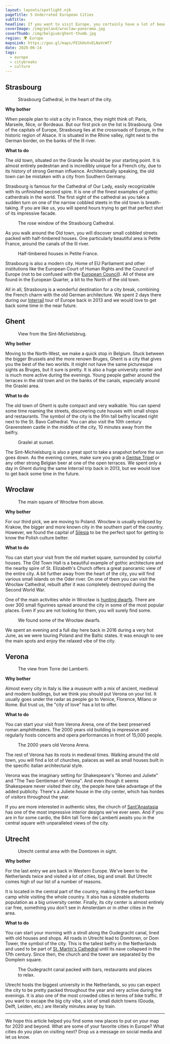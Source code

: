 ```yaml
---
layout: layouts/spotlight.njk
pageTitle: 5 Underrated European Cities
subTitle:
headline: If you want to visit Europe, you certainly have a lot of beautiful cities to discover. Paris, London, Barcelona, Prague, Amsterdam, to name a few, are great destinations for city breaks or for a few days stop while touring a region. But during our travels we found that lesser known cities can offer a better visiting experience. We hope this article helps you discover new destinations for the summer season, as the restrictions in Europe are slowly lifted.
coverImage: /img/poland/wroclaw-panorama.jpg
coverThumb: /img/belgium/ghent-thumb.jpg
region: 🌍 Europe
mapsLink: https://goo.gl/maps/FE1kHvXvELNaVcWf7
date: 2020-06-14
tags:
  - europe
  - citybreaks
  - culture
---
```


## Strasbourg

<figure>
  <img src="/img/france/strasbourg-cathedral.jpg" alt="">
  <figcaption>Strasbourg Cathedral, in the heart of the city.</figcaption>
</figure>

**Why bother**

When people plan to visit a city in France, they might think of: Paris, Marseile, Nice, or Bordeaux. But our first pick on the list is Strasbourg. One of the capitals of Europe, Strasbourg lies at the crossroads of Europe, in the historic region of Alsace. It is situated in the Rhine valley, right next to the German border, on the banks of the Ill river.

**What to do**

The old town, situated on the Grande Île should be your starting point. It is almost entirely pedestrian and is incredibly unique for a French city, due to its history of strong German influence. Architecturally speaking, the old town can be mistaken with a city from Southern Germany.

Strasbourg is famous for the Cathedral of Our Lady, easily recognizable with its unfinished second spire. It is one of the finest examples of gothic catherdrals in the world. The first sight of the cathedral as you take a sudden turn on one of the narrow cobbled steets in the old town is breath-taking. If you are like us, you will spend hours trying to get that perfect shot of its impressive facade.

<figure>
  <img src="/img/france/strasbourg-cathedral-detail.jpg" alt="">
  <figcaption>The rose window of the Strasbourg Cathedral.</figcaption>
</figure>

As you walk around the Old town, you will discover small cobbled streets packed with half-timbered houses. One particularly beautiful area is Petite France, around the canals of the Ill river.

<figure>
  <img src="/img/france/strasbourg.jpg" alt="">
  <figcaption>Half-timbered houses in Petite France.</figcaption>
</figure>

Strasbourg is also a modern city. Home of EU Parliament and other institutions like the European Court of Human Rights and the Council of Europe (not to be confused with the [European Council](https://www.coe.int/en/web/about-us/do-not-get-confused)). All of these are found in the European Quarter, a bit to the North of the old town.

All in all, Strasbourg is a wonderful destination for a city break, combining the French charm with the old German architecture. We spent 2 days there during our [Interrail](https://www.interrail.eu/) tour of Europe back in 2013 and we would love to get back some time in the near future.

## Ghent

<figure>
  <img src="/img/belgium/ghent.jpg" alt="">
  <figcaption>View from the Sint-Michielsbrug.</figcaption>
</figure>

**Why bother**

Moving to the North-West, we make a quick stop in Belgium. Stuck between the bigger Brussels and the more renown Bruges, Ghent is a city that gives you the best of the two worlds. It might not have the same picturesque sights as Bruges, but it sure is pretty. It is also a huge university center and is much more active during the evenings. Young people gather around the terraces in the old town and on the banks of the canals, especially around the Graslei area.

**What to do**

The old town of Ghent is quite compact and very walkable. You can spend some time roaming the streets, discovering cute houses with small shops and restaurants. The symbol of the city is the 91m tall belfry located right next to the St. Bavo Cathedral. You can also visit the 10th century Gravensteen castle in the middle of the city, 10 minutes away from the belfry.

<figure>
  <img src="/img/belgium/ghent-2.jpg" alt="">
  <figcaption>Graslei at sunset.</figcaption>
</figure>

The Sint-Michielsburg is also a great spot to take a snapshot before the sun goes down. As the evening comes, make sure you grab a [Gentse Tripel](https://www.beeradvocate.com/beer/profile/48/12957/) or any other strong Belgian beer at one of the open terraces. We spent only a day in Ghent during the same Interrail trip back in 2013, but we would love to get back some time in the future.

## Wrocław

<figure>
  <img src="/img/poland/wroclaw-panorama.jpg" alt="">
  <figcaption>The main square of Wrocław from above.</figcaption>
</figure>

**Why bother**

For our third pick, we are moving to Poland. Wrocław is usually eclipsed by Krakow, the bigger and more known city in the southern part of the country. However, we found the capital of [Silesia](https://en.wikipedia.org/wiki/Silesia) to be the perfect spot for getting to know the Polish culture better.

**What to do**

You can start your visit from the old market square, surrounded by colorful houses. The Old Town Hall is a beautiful example of gothic architecture and the nearby spire of St. Elizabeth's Church offers a great panoramic view of the entire city. A bit further away from the heart of the city, you will find various small islands on the Oder river. On one of them you can visit the Wrocław Cathedral, rebuilt after it was completely destroyed during the Second World War.

One of the main activities while in Wrocław is [hunting dwarfs](https://en.wikipedia.org/wiki/Wroc%C5%82aw%27s_dwarfs). There are over 300 small figurines spread around the city in some of the most popular places. Even if you are not looking for them, you will surely find some.

<figure>
  <img src="/img/poland/wroclaw-dwarfs.jpg" alt="">
  <figcaption>We found some of the Wrocław dwarfs.</figcaption>
</figure>

We spent an evening and a full day here back in 2016 during a very hot June, as we were touring Poland and the Baltic states. It was enough to see the main spots and enjoy the relaxed vibe of the city.

## Verona

<figure>
  <img src="/img/italy/verona-panorama.jpg" alt="">
  <figcaption>The view from Torre dei Lamberti.</figcaption>
</figure>

**Why bother**

Almost every city in Italy is like a museum with a mix of ancient, medieval and modern buildings, but we think you should put Verona on your list. It usually goes under the radar as people go to Venice, Florence, Milano or Rome. But trust us, the "city of love" has a lot to offer.

**What to do**

You can start your visit from Verona Arena, one of the best preserved roman amphitheaters. The 2000 years old building is impressive and regularly hosts concerts and opera performances in front of 15,000 people.

<figure>
  <img src="/img/italy/verona-arena.jpg" alt="">
  <figcaption>The 2000 years old Verona Arena.</figcaption>
</figure>

The rest of Verona has its roots in medieval times. Walking around the old town, you will find a lot of churches, palaces as well as small houses built in the specific italian architectural style.

Verona was the imaginary setting for Shakespeare's "Romeo and Juliete" and "The Two Gentleman of Verona". And even though it seems Shakespeare never visited their city, the people here take advantage of the added publicity. There's a Juliete house in the city center, which has hordes of visitors throughout the year.

If you are more interested in authentic sites, the church of [Sant'Anastasia](https://en.wikipedia.org/wiki/Sant%27Anastasia,_Verona) has one of the most impressive interior designs we've ever seen. And if you are in for some cardio, the 84m tall Torre dei Lamberti awaits you in the central square with unparalleled views of the city.

## Utrecht

<figure>
  <img src="/img/the-netherlands/utrecht.jpg" alt="">
  <figcaption>Utrecht central area with the Domtoren in sight.</figcaption>
</figure>

**Why bother**

For the last entry we are back in Western Europe. We've been to the Netherlands twice and visited a lot of cities, big and small. But Utrecht comes high of our list of a number of reasons.

It is located in the central part of the country, making it the perfect base camp while visiting the whole country. It also has a sizeable students population as a big university center. Finally, its city center is almost entirely car free, something you don't see in Amsterdam or in other cities in the area.

**What to do**

You can start your morning with a stroll along the Oudegracht canal, lined with old houses and shops. All roads in Utrecht lead to Domtoren, or Dom Tower, the symbol of the city. This is the tallest belfry in the Netherlands and used to be part of [St. Martin's Cathedral](https://en.wikipedia.org/wiki/St._Martin%27s_Cathedral,_Utrecht) until its nave collapsed in the 17th century. Since then, the church and the tower are separated by the Domplein square.

<figure>
  <img src="/img/the-netherlands/utrecht-canal.jpg" alt="">
  <figcaption>The Oudegracht canal packed with bars, restaurants and places to relax.</figcaption>
</figure>

Utrecht hosts the biggest university in the Netherlands, so you can expect the city to be pretty packed throughout the year and very active during the evenings. It is also one of the most crowded cities in terms of bike traffic. If you want to escape the big city vibe, a lot of small dutch towns (Gouda, Delft, Leiden, etc.) are literally minutes away by train.

---

We hope this article helped you find some new places to put on your map for 2020 and beyond. What are some of your favorite cities in Europe? What cities do you plan on visiting next? Drop us a message on social media and let us know.
